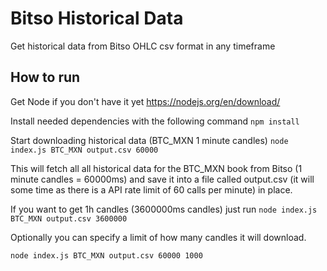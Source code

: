 # Bitso Historical Data
Get historical data from Bitso OHLC csv format in any timeframe

## How to run
Get Node if you don't have it yet https://nodejs.org/en/download/

Install needed dependencies with the following command
`npm install`

Start downloading historical data (BTC_MXN 1 minute candles)
`node index.js BTC_MXN output.csv 60000`

This will fetch all all historical data for the BTC_MXN book from Bitso (1 minute candles = 60000ms) and save it into a file called output.csv (it will some time as there is a API rate limit of 60 calls per minute) in place. 

If you want to get 1h candles (3600000ms candles) just run 
`node index.js BTC_MXN output.csv 3600000`

Optionally you can specify a limit of how many candles it will download.

`node index.js BTC_MXN output.csv 60000 1000`



